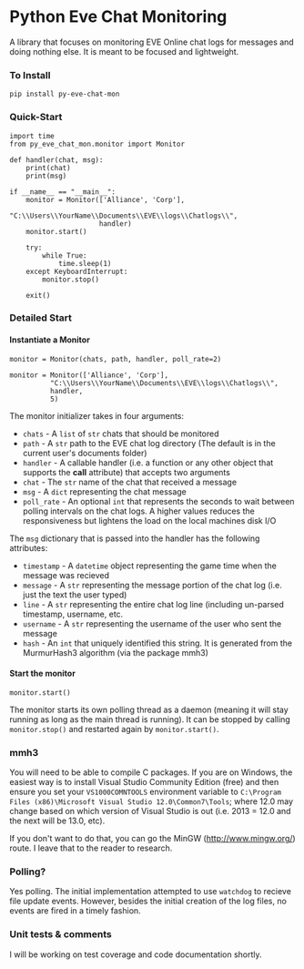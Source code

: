 # Python Eve Chat Monitoring

A library that focuses on monitoring EVE Online chat logs for messages and doing nothing else. It is meant to be focused and lightweight.

### To Install

`pip install py-eve-chat-mon`

### Quick-Start

    import time
    from py_eve_chat_mon.monitor import Monitor
    
    def handler(chat, msg):
        print(chat)
        print(msg)
    
    if __name__ == "__main__":
        monitor = Monitor(['Alliance', 'Corp'], 
                          "C:\\Users\\YourName\\Documents\\EVE\\logs\\Chatlogs\\", 
                          handler)
        monitor.start()
    
        try:
            while True:
                time.sleep(1)
        except KeyboardInterrupt:
            monitor.stop()
    
        exit()


### Detailed Start

#### Instantiate a Monitor

    monitor = Monitor(chats, path, handler, poll_rate=2)

```
monitor = Monitor(['Alliance', 'Corp'], 
          "C:\\Users\\YourName\\Documents\\EVE\\logs\\Chatlogs\\", 
          handler, 
          5)
```
The monitor initializer takes in four arguments:

- `chats` - A `list` of `str` chats that should be monitored
- `path` - A `str` path to the EVE chat log directory (The default is in the current user's documents folder)
- `handler` - A callable handler (i.e. a function or any other object that supports the __call__ attribute) that accepts two arguments
 - `chat` - The `str` name of the chat that received a message
 - `msg` - A `dict` representing the chat message
- `poll_rate` - An optional `int` that represents the seconds to wait between polling intervals on the chat logs. A higher values reduces the responsiveness but lightens the load on the local machines disk I/O

The `msg` dictionary that is passed into the handler has the following attributes:

- `timestamp` - A `datetime` object representing the game time when the message was recieved
- `message` - A `str` representing the message portion of the chat log (i.e. just the text the user typed)
- `line` - A `str` representing the entire chat log line (including un-parsed timestamp, username, etc.
- `username` - A `str` representing the username of the user who sent the message
- `hash` - An `int` that uniquely identified this string. It is generated from the MurmurHash3 algorithm (via the package mmh3)

#### Start the monitor

    monitor.start()

The monitor starts its own polling thread as a daemon (meaning it will stay running as long as the main thread is running). It can be stopped by calling `monitor.stop()` and restarted again by `monitor.start()`.

### mmh3

You will need to be able to compile C packages. If you are on Windows, the easiest way is to install Visual Studio Community Edition (free) and then ensure you set your `VS1000COMNTOOLS` environment variable to `C:\Program Files (x86)\Microsoft Visual Studio 12.0\Common7\Tools`; where 12.0 may change based on which version of Visual Studio is out (i.e. 2013 = 12.0 and the next will be 13.0, etc).

If you don't want to do that, you can go the MinGW (http://www.mingw.org/) route. I leave that to the reader to research.

### Polling?

Yes polling. The initial implementation attempted to use `watchdog` to recieve file update events. However, besides the initial creation of the log files, no events are fired in a timely fashion.

### Unit tests & comments

I will be working on test coverage and code documentation shortly.
